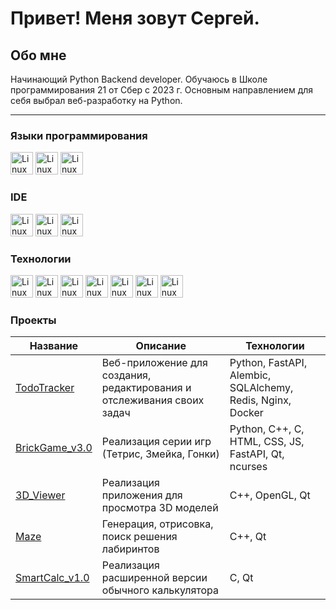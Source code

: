 # Привет! Меня зовут Сергей.

## Обо мне

Начинающий Python Backend developer. 
Обучаюсь в Школе программирования 21 от Сбер с 2023 г. Основным направлением для себя выбрал веб-разработку на Python.

------------------------

### Языки программирования

<p align="left">
<img src="https://cdn.jsdelivr.net/gh/devicons/devicon@latest/icons/python/python-original.svg"  width="36" height="36" alt="Linux" />
<img src="https://cdn.jsdelivr.net/gh/devicons/devicon@latest/icons/cplusplus/cplusplus-original.svg"  width="36" height="36" alt="Linux" />
<img src="https://cdn.jsdelivr.net/gh/devicons/devicon@latest/icons/c/c-original.svg"  width="36" height="36" alt="Linux" />

</p>

### IDE
<p align="left">
<img src="https://cdn.jsdelivr.net/gh/devicons/devicon@latest/icons/pycharm/pycharm-original.svg"  width="36" height="36" alt="Linux" />
<img src="https://cdn.jsdelivr.net/gh/devicons/devicon@latest/icons/datagrip/datagrip-original.svg" width="36" height="36" alt="Linux" />
<img src="https://cdn.jsdelivr.net/gh/devicons/devicon@latest/icons/vscode/vscode-original.svg"  width="36" height="36" alt="Linux" />
</p>

### Технологии

<p align="left">
<img src="https://cdn.jsdelivr.net/gh/devicons/devicon@latest/icons/fastapi/fastapi-original.svg"  width="36" height="36" alt="Linux"/>
<img src="https://cdn.jsdelivr.net/gh/devicons/devicon@latest/icons/docker/docker-plain.svg"  width="36" height="36" alt="Linux"/>
<img src="https://cdn.jsdelivr.net/gh/devicons/devicon@latest/icons/nginx/nginx-original.svg" width="36" height="36" alt="Linux"/>
<img src="https://cdn.jsdelivr.net/gh/devicons/devicon@latest/icons/redis/redis-original.svg"  width="36" height="36" alt="Linux"/>
<img src="https://cdn.jsdelivr.net/gh/devicons/devicon@latest/icons/postgresql/postgresql-plain.svg"  width="36" height="36" alt="Linux"/>
<img src="https://cdn.jsdelivr.net/gh/devicons/devicon@latest/icons/qt/qt-original.svg" width="36" height="36" alt="Linux"/>
<img src="https://cdn.jsdelivr.net/gh/devicons/devicon@latest/icons/git/git-plain.svg" width="36" height="36" alt="Linux"/>

</p>


### Проекты

| Название          | Описание                                               | Технологии |
|-------------------|-------------------------------------------------------|-------------|
| [TodoTracker](https://github.com/IgoshinSergey/TodoTracker)       | Веб-приложение для создания, редактирования и отслеживания своих задач | Python, FastAPI, Alembic, SQLAlchemy, Redis, Nginx, Docker |
| [BrickGame_v3.0](https://github.com/IgoshinSergey/BrickGame_v3.0)    | Реализация серии игр (Тетрис, Змейка, Гонки) | Python, C++, C, HTML, CSS, JS, FastAPI, Qt, ncurses |
| [3D_Viewer](https://github.com/IgoshinSergey/3D_Viewer)         | Реализация приложения для просмотра 3D моделей       | C++, OpenGL, Qt |
| [Maze](https://github.com/IgoshinSergey/Maze)              | Генерация, отрисовка, поиск решения лабиринтов       | C++, Qt |
| [SmartCalc_v1.0](https://github.com/IgoshinSergey/SmartCalc_v1.0)    | Реализация расширенной версии обычного калькулятора   | C, Qt |
